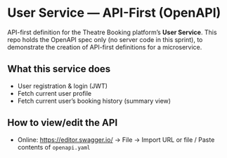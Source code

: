 # User Service — API-First (OpenAPI)

API-first definition for the Theatre Booking platform’s **User Service**.
This repo holds the OpenAPI spec only (no server code in this sprint), to demonstrate the creation of API-first definitions for a microservice. 

## What this service does
- User registration & login (JWT)
- Fetch current user profile
- Fetch current user’s booking history (summary view)
 
## How to view/edit the API
- Online: https://editor.swagger.io/ → File → Import URL or file / Paste contents of `openapi.yaml`